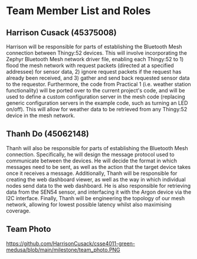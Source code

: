 # Team Member List and Roles

## Harrison Cusack (45375008)
Harrison will be responsible for parts of establishing the Bluetooth Mesh connection between Thingy:52 devices. This will involve incorporating the Zephyr Bluetooth Mesh network driver file, enabling each Thingy:52 to 1) flood the mesh network with request packets (directed at a specified addressee) for sensor data, 2) ignore request packets if the request has already been received, and 3) gather and send back requested sensor data to the requestor. Furthermore, the code from Practical 1 (i.e. weather station functionality) will be ported over to the current project's code, and will be used to define a custom configuration server in the mesh code (replacing generic configuration servers in the example code, such as turning an LED on/off). This will allow for weather data to be retrieved from any Thingy:52 device in the mesh network. 


## Thanh Do (45062148)
Thanh will also be responsible for parts of establishing the Bluetooth Mesh connection. Specifically, he will design the message protocol used to communicate between the devices. He will decide the format in which messages need to be sent, as well as the action that the target device takes once it receives a message. Additionally, Thanh will be responsible for creating the web dashboard viewer, as well as the way in which individual nodes send data to the web dashboard. He is also responsible for retrieving data from the SEN54 sensor, and interfacing it with the Argon device via the I2C interface. Finally, Thanh will be engineering the topology of our mesh network, allowing for lowest possible latency whilst also maximising coverage.


## Team Photo

https://github.com/HarrisonCusack/csse4011-green-medusa/blob/main/milestone/team_photo.PNG
